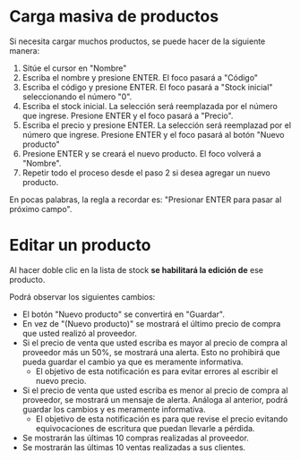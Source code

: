 # Carga masiva de productos
Si necesita cargar muchos productos, se puede hacer de la siguiente manera:

1. Sitúe el cursor en "Nombre"
2. Escriba el nombre y presione ENTER. El foco pasará a "Código"
3. Escriba el código y presione ENTER. El foco pasará a "Stock inicial" seleccionando el número "0".
4. Escriba el stock inicial. La selección será reemplazada por el número que ingrese. Presione ENTER y el foco pasará a "Precio".
5. Escriba el precio y presione ENTER. La selección será reemplazad por el número que ingrese. Presione ENTER y el foco pasará al botón "Nuevo producto"
6. Presione ENTER y se creará el nuevo producto. El foco volverá a "Nombre".
7. Repetir todo el proceso desde el paso 2 si desea agregar un nuevo producto.

En pocas palabras, la regla a recordar es: "Presionar ENTER para pasar al próximo campo".

# Editar un producto
Al hacer doble clic en la lista de stock **se habilitará la edición de** ese producto.

Podrá observar los siguientes cambios:

- El botón "Nuevo producto" se convertirá en "Guardar".
- En vez de "(Nuevo producto)" se mostrará el último precio de compra que usted realizó al proveedor.
- Si el precio de venta que usted escriba es mayor al precio de compra al proveedor más un 50%, se mostrará una alerta. Esto no prohibirá que pueda guardar el cambio ya que es meramente informativa.
  - El objetivo de esta notificación es para evitar errores al escribir el nuevo precio.
- Si el precio de venta que usted escriba es menor al precio de compra al proveedor, se mostrará un mensaje de alerta. Análoga al anterior, podrá guardar los cambios y es meramente informativa.
  - El objetivo de esta notificación es para que revise el precio evitando equivocaciones de escritura que puedan llevarle a pérdida.
- Se mostrarán las últimas 10 compras realizadas al proveedor.
- Se mostrarán las últimas 10 ventas realizadas a sus clientes.

